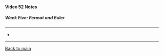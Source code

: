 #### Video 52 Notes

##### Week Five: Fermat and Euler
---
- 

---

[Back to main](https://github.com/rot0xd/Coursera/blob/master/Cryptography/I/README.md)


